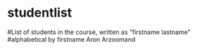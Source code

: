 # studentlist
#List of students in the course, written as "firstname lastname"
#alphabetical by firstname
Aron Arzoomand
